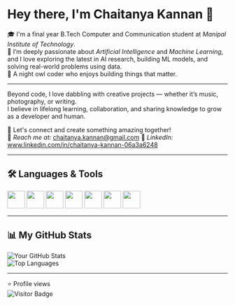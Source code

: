 # Hey there, I'm Chaitanya Kannan 👋

🎓 I'm a final year B.Tech Computer and Communication student at *Manipal Institute of Technology*.  
🤖 I’m deeply passionate about *Artificial Intelligence* and *Machine Learning*, and I love exploring the latest in AI research, building ML models, and solving real-world problems using data.  
🌙 A night owl coder who enjoys building things that matter.

---

Beyond code, I love dabbling with creative projects — whether it’s music, photography, or writing.  
I believe in lifelong learning, collaboration, and sharing knowledge to grow as a developer and human.  

💬 Let's connect and create something amazing together!  
📧 *Reach me at:* chaitanya.kannan@gmail.com 
🔗 *LinkedIn:* www.linkedin.com/in/chaitanya-kannan-06a3a6248

---

## 🛠 Languages & Tools

<p>
  <img src="https://cdn.jsdelivr.net/gh/devicons/devicon/icons/python/python-original.svg" width="40"/>
  <img src="https://cdn.jsdelivr.net/gh/devicons/devicon/icons/javascript/javascript-original.svg" width="40"/>
  <img src="https://cdn.jsdelivr.net/gh/devicons/devicon/icons/html5/html5-original.svg" width="40"/>
  <img src="https://cdn.jsdelivr.net/gh/devicons/devicon/icons/css3/css3-original.svg" width="40"/>
  <img src="https://cdn.jsdelivr.net/gh/devicons/devicon/icons/java/java-original.svg" width="40"/>
  <img src="https://cdn.jsdelivr.net/gh/devicons/devicon/icons/tensorflow/tensorflow-original.svg" width="40"/>
  <img src="https://cdn.jsdelivr.net/gh/devicons/devicon/icons/github/github-original.svg" width="40"/>
</p>

---

## 📊 My GitHub Stats

![Your GitHub Stats](https://github-readme-stats.vercel.app/api?username=yourusername&show_icons=true&theme=tokyonight)  
![Top Languages](https://github-readme-stats.vercel.app/api/top-langs/?username=yourusername&layout=compact&theme=tokyonight)

---

⭐ Profile views  
![Visitor Badge](https://komarev.com/ghpvc/?username=yourusername&color=blueviolet)
